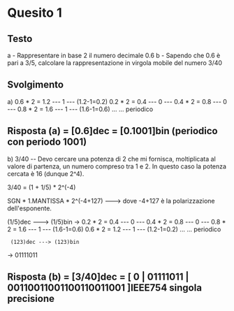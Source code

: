 # Quesito 1

## Testo
a - Rappresentare in base 2 il numero decimale 0.6
b - Sapendo che 0.6 è pari a 3/5, calcolare la rappresentazione in virgola mobile del numero 3/40

## Svolgimento

a)
0.6 * 2 = 1.2  --- 1 ---  (1.2-1=0.2)
0.2 * 2 = 0.4  --- 0 ---
0.4 * 2 = 0.8  --- 0 ---
0.8 * 2 = 1.6  --- 1 ---  (1.6-1=0.6)
...
... periodico

## Risposta (a) = [0.6]dec = [0.1001]bin (periodico con periodo 1001)

b) 3/40 -- Devo cercare una potenza di 2 che mi fornisca, moltiplicata al valore di partenza, un numero compreso tra 1 e 2.
           In questo caso la potenza cercata è 16 (dunque 2^4).

   3/40 = (1 + 1/5) * 2^(-4)

   SGN * 1.MANTISSA * 2^(-4+127) ---> dove -4+127 è la polarizzazione dell'esponente.

   (1/5)dec ---> (1/5)bin
  -> 0.2 * 2 = 0.4 --- 0 ---
     0.4 * 2 = 0.8 --- 0 ---
     0.8 * 2 = 1.6 --- 1 ---      (1.6-1=0.6)
     0.6 * 2 = 1.2 --- 1 ---      (1.2-1=0.2)
     ...
     ... periodico

     (123)dec ---> (123)bin
  -> 01111011

## Risposta (b) = [3/40]dec = [ 0 | 01111011 | 00110011001100110011001 ]IEEE754 singola precisione
